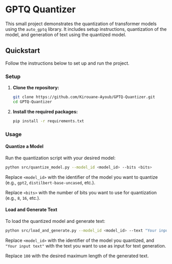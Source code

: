 # GPTQ Quantizer 

This small project demonstrates the quantization of transformer models using the `auto_gptq` library. It includes setup instructions, quantization of the model, and generation of text using the quantized model.

## Quickstart

Follow the instructions below to set up and run the project.

### Setup

1. **Clone the repository:**
   ```sh
   git clone https://github.com/Kirouane-Ayoub/GPTQ-Quantizer.git
   cd GPTQ-Quantizer
   ```

2. **Install the required packages:**
   ```sh
   pip install -r requirements.txt
   ```

### Usage

#### Quantize a Model

Run the quantization script with your desired model:
```sh
python src/quantize_model.py --model_id <model_id> --bits <bits>
```
Replace `<model_id>` with the identifier of the model you want to quantize (e.g., `gpt2`, `distilbert-base-uncased`, etc.).

Replace `<bits>` with the number of bits you want to use for quantization (e.g., `8`, `16`, etc.).

#### Load and Generate Text

To load the quantized model and generate text:
```sh
python src/load_and_generate.py --model_id <model_id> --text "Your input text" --max_length 100 
```
Replace `<model_id>` with the identifier of the model you quantized, and `"Your input text"` with the text you want to use as input for text generation.

Replace `100` with the desired maximum length of the generated text.
